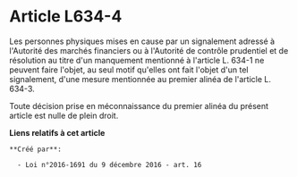 # Article L634-4

Les personnes physiques mises en cause par un signalement adressé à  l'Autorité des marchés financiers ou à l'Autorité de
contrôle prudentiel  et de résolution au titre d'un manquement mentionné à l'article L.  634-1 ne peuvent faire l'objet, au
seul motif qu'elles ont fait l'objet  d'un tel signalement, d'une mesure mentionnée au premier alinéa de  l'article L.
634-3. 

Toute décision prise en méconnaissance du premier alinéa du présent article est nulle de plein droit.

**Liens relatifs à cet article**

	**Créé par**:

	  - Loi n°2016-1691 du 9 décembre 2016 - art. 16
